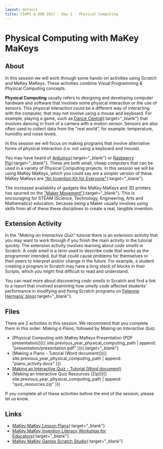 ```yaml
---
layout: default
title: CS4PS @ UON 2017 - Day 2 - Physical Computing
---
```


# Physical Computing with MaKey MaKeys

## About
In this session we will work through some hands-on activities using Scratch and MaKey MaKeys. 
These activities combine Visual Programming & Physical Computing concepts.

**Physical Computing** usually refers to designing and developing computer hardware and software that involves some physical interaction or the use of sensors.
This physical interaction could be a different way of interacting with the computer, that may not involve using a mouse and keyboard.
For example, playing a game, such as [Dance Central](https://www.youtube.com/watch?v=Y-iKWe-U9bY){:target="_blank"} that involves dancing in front of a camera with a motion sensor.
Sensors are also often used to collect data from the "real world", for example: temperature, humidity and noise levels.

In this session we will focus on making programs that involve alternative forms of physical interaction (i.e. not using a keyboard and mouse).

You may have heard of [Arduinos](https://www.arduino.cc/){:target="_blank"} or [Rasbperry Pis](https://www.raspberrypi.org/){:target="_blank"}.
These are both small, cheap computers that can be used in a variety of Physical Computing projects.
In this session we will be using MaKey MaKeys, which you could say are a simpler version of these.
MaKey MaKeys are ["An Invention Kit for Everyone"](http://makeymakey.com/){:target="_blank"}. 

The increased availability of gadgets like MaKey MaKeys and 3D printers has spurred on the ["Maker Movement"](https://www.techopedia.com/definition/28408/maker-movement){:target="_blank"}.
This is encouraging for STEAM (Science, Technology, Engineering, Arts and Mathematics) education, because being a Maker usually involves using skills from all of these these disciplines to create a real, tangible invention.

## Extension Activity

In the *"Making an Interactive Quiz"* tutorial there is an extension activity that you may want to work through if you finish the main activity in the tutorial quickly. 
The extension activity involves learning about *code smells* in Scratch.
A *code smell* is a term used to describe code that works as the programmer intended, but that could cause problems for themselves or their peers to interpret and/or change in the future.
For example, a student creating a program in Scratch may have a long stack of blocks in their Scripts, which you might find difficult to read and understand.

You can read more about discovering *code smells* in Scratch and find a link to a report that involved examining how *smelly code* affected students' performance in modifying and fixing Scratch programs on [Felienne Hermans' blog](http://www.felienne.com/archives/4807){:target="_blank"}.

## Files

There are 2 activities in this session. We recommend that you complete them in this order: *Making a Piano*, followed by *Making an Interactive Quiz*.

- [Physical Computing with MaKey MaKeys Presentation (PDF presentation)]({{ site.previous_year_physical_computing_path | append: "presentation/presentation.pdf" }}){:target="_blank"}
- [Making a Piano - Tutorial (Word document)]({{ site.previous_year_physical_computing_path | append: "piano_activity.docx" }})
- [Making an Interactive Quiz - Tutorial (Word document)](quiz_activity.docx)
- [Making an Interactive Quiz Resources (Zip)]({{ site.previous_year_physical_computing_path | append: "quiz_resources.zip" }})

If you complete all of these activities before the end of the session, please let us know. 

## Links

- [MaKey MaKey Lesson Plans](http://makeymakey.com/lessons/){:target="_blank"}
- [MaKey MaKey Invention Literacy Workshop for Educators](https://sites.google.com/site/makeymakeyk12/home){:target="_blank"}
- [MaKey MaKey Games Scratch Studio](https://scratch.mit.edu/studios/223260/){:target="_blank"}